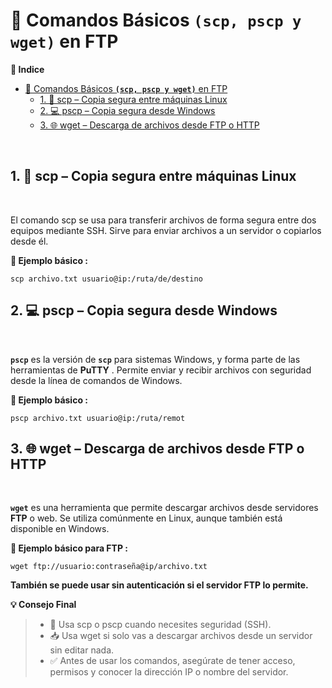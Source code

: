 # 🧰 Comandos Básicos **`(scp, pscp y wget)`** en FTP

**📑 Indice**

- [🧰 Comandos Básicos **`(scp, pscp y wget)`** en FTP](#-comandos-básicos-scp-pscp-y-wget-en-ftp)
  - [1. 🔐 scp – Copia segura entre máquinas Linux](#1--scp--copia-segura-entre-máquinas-linux)
  - [2. 💻 pscp – Copia segura desde Windows](#2--pscp--copia-segura-desde-windows)
  - [3. 🌐 wget – Descarga de archivos desde FTP o HTTP](#3--wget--descarga-de-archivos-desde-ftp-o-http)

<br>

## 1. 🔐 scp – Copia segura entre máquinas Linux
<br>

El comando scp se usa para transferir archivos de forma segura entre dos equipos mediante SSH.
Sirve para enviar archivos a un servidor o copiarlos desde él.

**📌 Ejemplo básico :**

~~~~~~~~~~~~~~~~~~~~~~~~~~~~~~~~~~~~~~~~~~~~~
scp archivo.txt usuario@ip:/ruta/de/destino
~~~~~~~~~~~~~~~~~~~~~~~~~~~~~~~~~~~~~~~~~~~~~


## 2. 💻 pscp – Copia segura desde Windows
<br>

**`pscp`** es la versión de **`scp`** para sistemas Windows, y forma parte de las herramientas de **PuTTY** .
Permite enviar y recibir archivos con seguridad desde la línea de comandos de Windows.

**📌 Ejemplo básico :**

~~~~~~~~~~~~~~~~~~~~~~~~~~~~~~~~~~~~~~~~
pscp archivo.txt usuario@ip:/ruta/remot
~~~~~~~~~~~~~~~~~~~~~~~~~~~~~~~~~~~~~~~~

## 3. 🌐 wget – Descarga de archivos desde FTP o HTTP
<br>

**`wget`** es una herramienta que permite descargar archivos desde servidores **FTP** o web.
Se utiliza comúnmente en Linux, aunque también está disponible en Windows.

**📌 Ejemplo básico para FTP :**

~~~~~~~~~~~~~~~~~~~~~~~~~~~~~~~~~~~~~~~~~~~~~
wget ftp://usuario:contraseña@ip/archivo.txt
~~~~~~~~~~~~~~~~~~~~~~~~~~~~~~~~~~~~~~~~~~~~~

**También se puede usar sin autenticación si el servidor FTP lo permite.**


**💡 Consejo Final**

> - 🔄 Usa scp o pscp cuando necesites seguridad (SSH).
> - 📥 Usa wget si solo vas a descargar archivos desde un servidor sin editar nada.
> - ✅ Antes de usar los comandos, asegúrate de tener acceso, permisos y conocer la dirección IP o nombre del servidor.